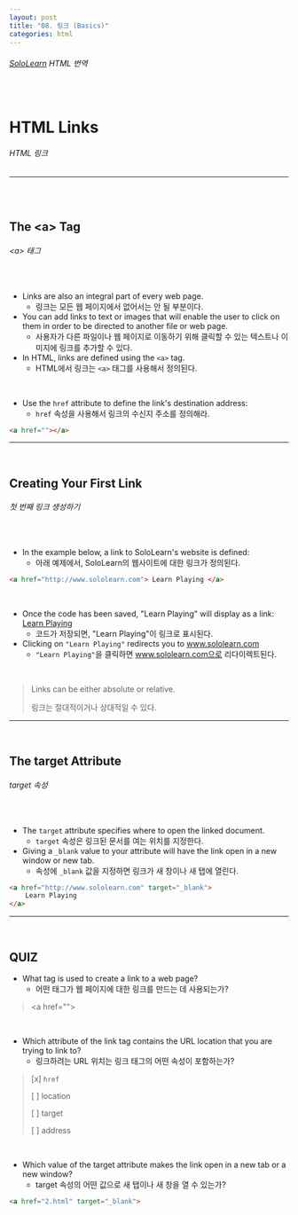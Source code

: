 ```yaml
---
layout: post
title: "08. 링크 (Basics)"
categories: html
---
```


###### [SoloLearn](https://www.sololearn.com/) HTML 번역

<br>

# HTML Links

###### HTML 링크

------

<br>

<br>

## The \<a> Tag

###### \<a> 태그

<br>

- Links are also an integral part of every web page.
  - 링크는 모든 웹 페이지에서 없어서는 안 될 부분이다.
- You can add links to text or images that will enable the user to click on them in order to be directed to another file or web page.
  - 사용자가 다른 파일이나 웹 페이지로 이동하기 위해 클릭할 수 있는 텍스트나 이미지에 링크를 추가할 수 있다.
- In HTML, links are defined using the `<a>` tag.
  - HTML에서 링크는 `<a>` 태그를 사용해서 정의된다.

<br>

- Use the `href` attribute to define the link's destination address:
  - `href` 속성을 사용해서 링크의 수신지 주소를 정의해라.

```html
<a href=""></a>
```

------

<br>

## Creating Your First Link

###### 첫 번째 링크 생성하기

<br>

- In the example below, a link to SoloLearn's website is defined:
  - 아래 예제에서, SoloLearn의 웹사이트에 대한 링크가 정의된다.

```html
<a href="http://www.sololearn.com"> Learn Playing </a>
```

<br>

- Once the code has been saved, "Learn Playing" will display as a link: [Learn Playing](www.sololearn.com)
  - 코드가 저장되면, "Learn Playing"이 링크로 표시된다.
- Clicking on `"Learn Playing"` redirects you to www.sololearn.com
  - `"Learn Playing"`을 클릭하면 www.sololearn.com으로 리다이렉트된다.

<br>

> Links can be either absolute or relative.
>
> 링크는 절대적이거나 상대적일 수 있다.

------

<br>

## The target Attribute

###### target 속성

<br>

- The `target` attribute specifies where to open the linked document.
  - `target` 속성은 링크된 문서를 여는 위치를 지정한다.
- Giving a `_blank` value to your attribute will have the link open in a new window or new tab.
  - 속성에 `_blank` 값을 지정하면 링크가 새 창이나 새 탭에 열린다.

```html
<a href="http://www.sololearn.com" target="_blank">
	Learn Playing
</a>
```

------

<br>

## QUIZ

- What tag is used to create a link to a web page?
  - 어떤 태그가 웹 페이지에 대한 링크를 만드는 데 사용되는가?

> \<a href="">

<br>

- Which attribute of the link tag contains the URL location that you are trying to link to?
  - 링크하려는 URL 위치는 링크 태그의 어떤 속성이 포함하는가?

> [x] `href`
>
> [ ] location
>
> [ ] target
>
> [ ] address

<br>

- Which value of the target attribute makes the link open in a new tab or a new window?
  - target 속성의 어떤 값으로 새 탭이나 새 창을 열 수 있는가?

```html
<a href="2.html" target="_blank">
```

<br>